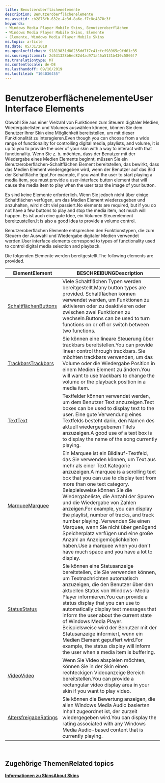 ```yaml
---
title: Benutzeroberflächenelemente
description: Benutzeroberflächenelemente
ms.assetid: cb2876fb-632e-4c3d-8a6e-f7c8c4878c3f
keywords:
- Windows Media Player Mobile Skins, Benutzeroberflächen
- Windows Media Player Mobile Skins, Elemente
- Elemente, Windows Media Player Mobile Skins
ms.topic: article
ms.date: 05/31/2018
ms.openlocfilehash: 91819831d80235dd7f7c41cfcf98965c9fd61c35
ms.sourcegitcommit: 2d531328b6ed82d4ad971a45a5131b430c5866f7
ms.translationtype: MT
ms.contentlocale: de-DE
ms.lasthandoff: 09/16/2019
ms.locfileid: "104036455"
---
```

# <a name="user-interface-elements"></a><span data-ttu-id="fb89c-106">Benutzeroberflächenelemente</span><span class="sxs-lookup"><span data-stu-id="fb89c-106">User Interface Elements</span></span>

<span data-ttu-id="fb89c-107">Obwohl Sie aus einer Vielzahl von Funktionen zum Steuern digitaler Medien, Wiedergabelisten und Volumes auswählen können, können Sie dem Benutzer Ihrer Skin eine Möglichkeit bereitstellen, um mit dieser Funktionalität zu interagieren.</span><span class="sxs-lookup"><span data-stu-id="fb89c-107">Even though you can choose from a wide range of functionality for controlling digital media, playlists, and volume, it is up to you to provide the user of your skin with a way to interact with that functionality.</span></span> <span data-ttu-id="fb89c-108">Wenn Sie z. b. möchten, dass der Benutzer mit der Wiedergabe eines Medien Elements beginnt, müssen Sie ein Benutzeroberflächen-Schaltflächen Element bereitstellen, das bewirkt, dass das Medien Element wiedergegeben wird, wenn der Benutzer auf das Bild der Schaltfläche tippt.</span><span class="sxs-lookup"><span data-stu-id="fb89c-108">For example, if you want the user to start playing a media item, you must provide a user-interface button element that will cause the media item to play when the user taps the image of your button.</span></span>

<span data-ttu-id="fb89c-109">Es sind keine Elemente erforderlich. Wenn Sie jedoch nicht über einige Schaltflächen verfügen, um das Medien Element wiederzugeben und anzuhalten, wird nicht viel passiert.</span><span class="sxs-lookup"><span data-stu-id="fb89c-109">No elements are required, but if you do not have a few buttons to play and stop the media item, not much will happen.</span></span> <span data-ttu-id="fb89c-110">Es ist auch eine gute Idee, ein Volumen Steuerelement bereitzustellen.</span><span class="sxs-lookup"><span data-stu-id="fb89c-110">It is also a good idea to provide a volume control.</span></span>

<span data-ttu-id="fb89c-111">Benutzeroberflächen Elemente entsprechen den Funktionstypen, die zum Steuern der Auswahl und Wiedergabe digitaler Medien verwendet werden.</span><span class="sxs-lookup"><span data-stu-id="fb89c-111">User interface elements correspond to types of functionality used to control digital media selection and playback.</span></span>

<span data-ttu-id="fb89c-112">Die folgenden Elemente werden bereitgestellt.</span><span class="sxs-lookup"><span data-stu-id="fb89c-112">The following elements are provided.</span></span>



| <span data-ttu-id="fb89c-113">Element</span><span class="sxs-lookup"><span data-stu-id="fb89c-113">Element</span></span>                    | <span data-ttu-id="fb89c-114">BESCHREIBUNG</span><span class="sxs-lookup"><span data-stu-id="fb89c-114">Description</span></span>                                                                                                                                                                                                                                                             |
|----------------------------|-------------------------------------------------------------------------------------------------------------------------------------------------------------------------------------------------------------------------------------------------------------------------|
| [<span data-ttu-id="fb89c-115">Schaltflächen</span><span class="sxs-lookup"><span data-stu-id="fb89c-115">Buttons</span></span>](buttons.md)     | <span data-ttu-id="fb89c-116">Viele Schaltflächen Typen werden bereitgestellt.</span><span class="sxs-lookup"><span data-stu-id="fb89c-116">Many button types are provided.</span></span> <span data-ttu-id="fb89c-117">Schaltflächen können verwendet werden, um Funktionen zu aktivieren oder zu deaktivieren oder zwischen zwei Funktionen zu wechseln.</span><span class="sxs-lookup"><span data-stu-id="fb89c-117">Buttons can be used to turn functions on or off or switch between two functions.</span></span>                                                                                                                                                        |
| [<span data-ttu-id="fb89c-118">Trackbars</span><span class="sxs-lookup"><span data-stu-id="fb89c-118">Trackbars</span></span>](trackbars.md) | <span data-ttu-id="fb89c-119">Sie können eine lineare Steuerung über trackbars bereitstellen.</span><span class="sxs-lookup"><span data-stu-id="fb89c-119">You can provide linear control through trackbars.</span></span> <span data-ttu-id="fb89c-120">Sie möchten trackbars verwenden, um das Volume oder die Wiedergabe Position in einem Medien Element zu ändern.</span><span class="sxs-lookup"><span data-stu-id="fb89c-120">You will want to use trackbars to change the volume or the playback position in a media item.</span></span>                                                                                                                         |
| [<span data-ttu-id="fb89c-121">Text</span><span class="sxs-lookup"><span data-stu-id="fb89c-121">Text</span></span>](text.md)           | <span data-ttu-id="fb89c-122">Textfelder können verwendet werden, um dem Benutzer Text anzuzeigen.</span><span class="sxs-lookup"><span data-stu-id="fb89c-122">Text boxes can be used to display text to the user.</span></span> <span data-ttu-id="fb89c-123">Eine gute Verwendung eines Textfelds besteht darin, den Namen des aktuell wiedergegebenen Titels anzuzeigen.</span><span class="sxs-lookup"><span data-stu-id="fb89c-123">A good use of a text box is to display the name of the song currently playing.</span></span>                                                                                                                                      |
| [<span data-ttu-id="fb89c-124">Marquee</span><span class="sxs-lookup"><span data-stu-id="fb89c-124">Marquee</span></span>](marquee.md)     | <span data-ttu-id="fb89c-125">Ein Marquee ist ein Bildlauf-Textfeld, das Sie verwenden können, um Text aus mehr als einer Text Kategorie anzuzeigen.</span><span class="sxs-lookup"><span data-stu-id="fb89c-125">A marquee is a scrolling text box that you can use to display text from more than one text category.</span></span> <span data-ttu-id="fb89c-126">Beispielsweise können Sie die Wiedergabeliste, die Anzahl der Spuren und die Wiedergabe von Zahlen anzeigen.</span><span class="sxs-lookup"><span data-stu-id="fb89c-126">For example, you can display the playlist, number of tracks, and track number playing.</span></span> <span data-ttu-id="fb89c-127">Verwenden Sie einen Marquee, wenn Sie nicht über genügend Speicherplatz verfügen und eine große Anzahl an Anzeigemöglichkeiten haben.</span><span class="sxs-lookup"><span data-stu-id="fb89c-127">Use a marquee when you don't have much space and you have a lot to display.</span></span> |
| [<span data-ttu-id="fb89c-128">Status</span><span class="sxs-lookup"><span data-stu-id="fb89c-128">Status</span></span>](status.md)       | <span data-ttu-id="fb89c-129">Sie können eine Statusanzeige bereitstellen, die Sie verwenden können, um Textnachrichten automatisch anzuzeigen, die den Benutzer über den aktuellen Status von Windows-Media Player informieren.</span><span class="sxs-lookup"><span data-stu-id="fb89c-129">You can provide a status display that you can use to automatically display text messages that inform the user about the current state of Windows Media Player.</span></span> <span data-ttu-id="fb89c-130">Beispielsweise wird der Benutzer mit der Statusanzeige informiert, wenn ein Medien Element gepuffert wird.</span><span class="sxs-lookup"><span data-stu-id="fb89c-130">For example, the status display will inform the user when a media item is buffering.</span></span>                     |
| [<span data-ttu-id="fb89c-131">Video</span><span class="sxs-lookup"><span data-stu-id="fb89c-131">Video</span></span>](video.md)         | <span data-ttu-id="fb89c-132">Wenn Sie Video abspielen möchten, können Sie in der Skin einen rechteckigen Videoanzeige Bereich bereitstellen.</span><span class="sxs-lookup"><span data-stu-id="fb89c-132">You can provide a rectangular video display area in your skin if you want to play video.</span></span>                                                                                                                                                                                |
| [<span data-ttu-id="fb89c-133">Altersfreigabe</span><span class="sxs-lookup"><span data-stu-id="fb89c-133">Ratings</span></span>](ratings.md)     | <span data-ttu-id="fb89c-134">Sie können die Bewertung anzeigen, die allen Windows Media Audio basierten Inhalt zugeordnet ist, der zurzeit wiedergegeben wird.</span><span class="sxs-lookup"><span data-stu-id="fb89c-134">You can display the rating associated with any Windows Media Audio-based content that is currently playing.</span></span>                                                                                                                                                             |



 

## <a name="related-topics"></a><span data-ttu-id="fb89c-135">Zugehörige Themen</span><span class="sxs-lookup"><span data-stu-id="fb89c-135">Related topics</span></span>

<dl> <dt>

[<span data-ttu-id="fb89c-136">**Informationen zu Skins**</span><span class="sxs-lookup"><span data-stu-id="fb89c-136">**About Skins**</span></span>](about-skins-mobile.md)
</dt> </dl>

 

 





